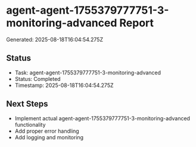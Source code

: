 # agent-agent-1755379777751-3-monitoring-advanced Report

Generated: 2025-08-18T16:04:54.275Z

## Status
- Task: agent-agent-1755379777751-3-monitoring-advanced
- Status: Completed
- Timestamp: 2025-08-18T16:04:54.275Z

## Next Steps
- Implement actual agent-agent-1755379777751-3-monitoring-advanced functionality
- Add proper error handling
- Add logging and monitoring
